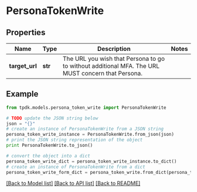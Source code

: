 # PersonaTokenWrite



## Properties

Name | Type | Description | Notes
------------ | ------------- | ------------- | -------------
**target_url** | **str** | The URL you wish that Persona to go to without additional MFA. The URL MUST concern that Persona. | 

## Example

```python
from tpdk.models.persona_token_write import PersonaTokenWrite

# TODO update the JSON string below
json = "{}"
# create an instance of PersonaTokenWrite from a JSON string
persona_token_write_instance = PersonaTokenWrite.from_json(json)
# print the JSON string representation of the object
print PersonaTokenWrite.to_json()

# convert the object into a dict
persona_token_write_dict = persona_token_write_instance.to_dict()
# create an instance of PersonaTokenWrite from a dict
persona_token_write_form_dict = persona_token_write.from_dict(persona_token_write_dict)
```
[[Back to Model list]](../README.md#documentation-for-models) [[Back to API list]](../README.md#documentation-for-api-endpoints) [[Back to README]](../README.md)


